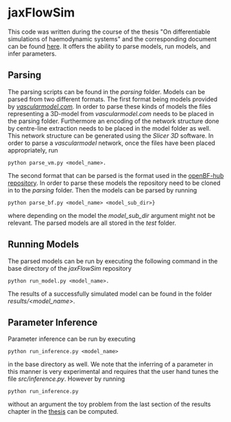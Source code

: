# jaxFlowSim
This code was written during the course of the thesis "On differentiable simulations of haemodynamic systems" and the corresponding document can be found [here](https://github.com/DiegoRenner/On-fast-simulations-of-cardiac-function). It offers the ability to parse models, run models, and infer parameters.

## Parsing
The parsing scripts can be found in the _parsing_ folder. Models can be parsed from two different formats. The first format being models provided by [_vascularmodel.com_](https://vascularmodel.com). In order to parse these kinds of models the files representing a 3D-model from _vascularmodel.com_ needs to be placed in the parsing folder. Furthermore an encoding of the network structure done by centre-line extraction needs to be placed in the model folder as well. This network structure can be generated using the _Slicer 3D_ software. In order to parse a _vascularmodel_ network, once the files have been placed appropriately, run
```
python parse_vm.py <model_name>.
```
The second format that can be parsed is the format used in the [openBF-hub repository](https://github.com/alemelis/openBF-hub). In order to parse these models the repository need to be cloned in to the _parsing_ folder. Then the models can be parsed by running

```
python parse_bf.py <model_name> <model_sub_dir>}
```
where depending on the model the _model\_sub\_dir_ argument might not be relevant. The parsed models are all stored in the _test_ folder.

## Running Models
The parsed models can be run by executing the following command in the base directory of the _jaxFlowSim_ repository

```
python run_model.py <model_name>.
```
The results of a successfully simulated model can be found in the folder _results/<model\_name>_.

## Parameter Inference
Parameter inference can be run by executing
```
python run_inference.py <model_name>
```
in the base directory as well. We note that the inferring of a parameter in this manner is very experimental and requires that the user hand tunes the file _src/inference.py_. However by running 

```
python run_inference.py 
```

without an argument the toy problem from the last section of the results chapter in the [thesis](https://github.com/DiegoRenner/On-fast-simulations-of-cardiac-function) can be computed.